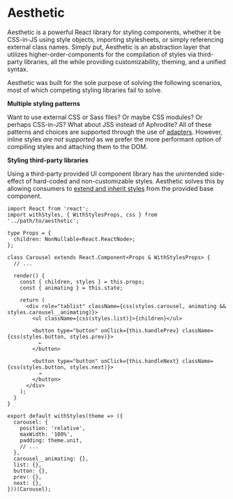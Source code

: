 # Aesthetic

Aesthetic is a powerful React library for styling components, whether it be CSS-in-JS using style
objects, importing stylesheets, or simply referencing external class names. Simply put, Aesthetic is
an abstraction layer that utilizes higher-order-components for the compilation of styles via
third-party libraries, all the while providing customizability, theming, and a unified syntax.

Aesthetic was built for the sole purpose of solving the following scenarios, most of which competing
styling libraries fail to solve.

**Multiple styling patterns**

Want to use external CSS or Sass files? Or maybe CSS modules? Or perhaps CSS-in-JS? What about JSS
instead of Aphrodite? All of these patterns and choices are supported through the use of
[adapters](./adapters/README.md). However, inline styles _are not supported_ as we prefer the more
performant option of compiling styles and attaching them to the DOM.

**Styling third-party libraries**

Using a third-party provided UI component library has the unintended side-effect of hard-coded and
non-customizable styles. Aesthetic solves this by allowing consumers to
[extend and inherit styles](./usage.md) from the provided base component.

```tsx
import React from 'react';
import withStyles, { WithStylesProps, css } from '../path/to/aesthetic';

type Props = {
  children: NonNullable<React.ReactNode>;
};

class Carousel extends React.Component<Props & WithStylesProps> {
  // ...

  render() {
    const { children, styles } = this.props;
    const { animating } = this.state;

    return (
      <div role="tablist" className={css(styles.carousel, animating && styles.carousel__animating)}>
        <ul className={css(styles.list)}>{children}</ul>

        <button type="button" onClick={this.handlePrev} className={css(styles.button, styles.prev)}>
          ←
        </button>

        <button type="button" onClick={this.handleNext} className={css(styles.button, styles.next)}>
          →
        </button>
      </div>
    );
  }
}

export default withStyles(theme => ({
  carousel: {
    position: 'relative',
    maxWidth: '100%',
    padding: theme.unit,
    // ...
  },
  carousel__animating: {},
  list: {},
  button: {},
  prev: {},
  next: {},
}))(Carousel);
```
